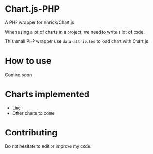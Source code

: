 Chart.js-PHP
============

A PHP wrapper for nnnick/Chart.js

When using a lot of charts in a project, we need to write a lot of code. 

This small PHP wrapper use `data-attributes` to load chart with Chart.js

# How to use
Coming soon

# Charts implemented
* Line
* Other charts to come

# Contributing
Do not hesitate to edit or improve my code. 
